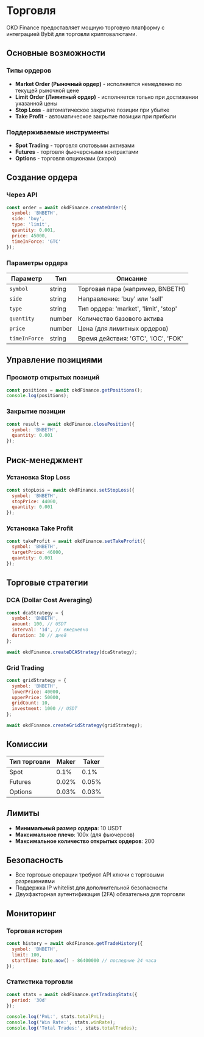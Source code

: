 # Торговля

OKD Finance предоставляет мощную торговую платформу с интеграцией Bybit для торговли криптовалютами.

## Основные возможности

### Типы ордеров

- **Market Order (Рыночный ордер)** - исполняется немедленно по текущей рыночной цене
- **Limit Order (Лимитный ордер)** - исполняется только при достижении указанной цены
- **Stop Loss** - автоматическое закрытие позиции при убытке
- **Take Profit** - автоматическое закрытие позиции при прибыли

### Поддерживаемые инструменты

- **Spot Trading** - торговля спотовыми активами
- **Futures** - торговля фьючерсными контрактами
- **Options** - торговля опционами (скоро)

## Создание ордера

### Через API

```javascript
const order = await okdFinance.createOrder({
  symbol: 'BNBETH',
  side: 'buy',
  type: 'limit',
  quantity: 0.001,
  price: 45000,
  timeInForce: 'GTC'
});
```

### Параметры ордера

| Параметр | Тип | Описание |
|----------|-----|----------|
| `symbol` | string | Торговая пара (например, BNBETH) |
| `side` | string | Направление: 'buy' или 'sell' |
| `type` | string | Тип ордера: 'market', 'limit', 'stop' |
| `quantity` | number | Количество базового актива |
| `price` | number | Цена (для лимитных ордеров) |
| `timeInForce` | string | Время действия: 'GTC', 'IOC', 'FOK' |

## Управление позициями

### Просмотр открытых позиций

```javascript
const positions = await okdFinance.getPositions();
console.log(positions);
```

### Закрытие позиции

```javascript
const result = await okdFinance.closePosition({
  symbol: 'BNBETH',
  quantity: 0.001
});
```

## Риск-менеджмент

### Установка Stop Loss

```javascript
const stopLoss = await okdFinance.setStopLoss({
  symbol: 'BNBETH',
  stopPrice: 44000,
  quantity: 0.001
});
```

### Установка Take Profit

```javascript
const takeProfit = await okdFinance.setTakeProfit({
  symbol: 'BNBETH',
  targetPrice: 46000,
  quantity: 0.001
});
```

## Торговые стратегии

### DCA (Dollar Cost Averaging)

```javascript
const dcaStrategy = {
  symbol: 'BNBETH',
  amount: 100, // USDT
  interval: '1d', // ежедневно
  duration: 30 // дней
};

await okdFinance.createDCAStrategy(dcaStrategy);
```

### Grid Trading

```javascript
const gridStrategy = {
  symbol: 'BNBETH',
  lowerPrice: 40000,
  upperPrice: 50000,
  gridCount: 10,
  investment: 1000 // USDT
};

await okdFinance.createGridStrategy(gridStrategy);
```

## Комиссии

| Тип торговли | Maker | Taker |
|--------------|-------|-------|
| Spot | 0.1% | 0.1% |
| Futures | 0.02% | 0.05% |
| Options | 0.03% | 0.03% |

## Лимиты

- **Минимальный размер ордера**: 10 USDT
- **Максимальное плечо**: 100x (для фьючерсов)
- **Максимальное количество открытых ордеров**: 200

## Безопасность

- Все торговые операции требуют API ключи с торговыми разрешениями
- Поддержка IP whitelist для дополнительной безопасности
- Двухфакторная аутентификация (2FA) обязательна для торговли

## Мониторинг

### Торговая история

```javascript
const history = await okdFinance.getTradeHistory({
  symbol: 'BNBETH',
  limit: 100,
  startTime: Date.now() - 86400000 // последние 24 часа
});
```

### Статистика торговли

```javascript
const stats = await okdFinance.getTradingStats({
  period: '30d'
});

console.log('PnL:', stats.totalPnL);
console.log('Win Rate:', stats.winRate);
console.log('Total Trades:', stats.totalTrades);
```
